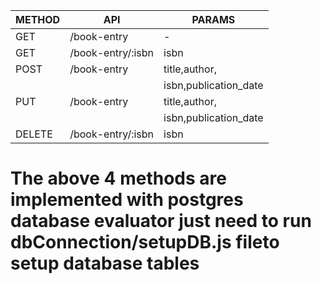 | METHOD   | API                 | PARAMS               |
|----------|---------------------|----------------------|
| GET      | /book-entry         |      -               |
| GET      | /book-entry/:isbn   |   isbn               |
| POST     | /book-entry         | title,author,        |
|          |                     | isbn,publication_date|
| PUT      | /book-entry         | title,author,        |
|          |                     | isbn,publication_date|
| DELETE   |/book-entry/:isbn    | isbn                 |

# The above 4 methods are implemented with postgres database evaluator just need to run dbConnection/setupDB.js fileto setup database tables